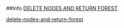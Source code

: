 ##Info
[DELETE NODES AND RETURN FOREST](https://www.youtube.com/watch?v=aaSFzFfOQ0o)

[delete-nodes-and-return-forest](https://leetcode.com/problems/delete-nodes-and-return-forest/)